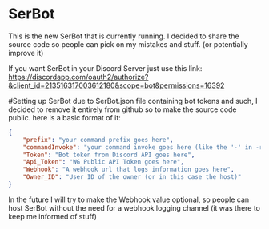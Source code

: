# SerBot
This is the new SerBot that is currently running. I decided to share the source code so people can pick on my mistakes and stuff. (or potentially improve it)

If you want SerBot in your Discord Server just use this link: https://discordapp.com/oauth2/authorize?&client_id=213516317003612180&scope=bot&permissions=16392

#Setting up SerBot
due to SerBot.json file containing bot tokens and such, I decided to remove it entirely from github so to make the source code public.
here is a basic format of it:
```json
{
	"prefix": "your command prefix goes here",
	"commandInvoke": "your command invoke goes here (like the '-' in -ratings)",
	"Token": "Bot token from Discord API goes here",
	"Api_Token": "WG Public API Token goes here",
	"Webhook": "A webhook url that logs information goes here",
	"Owner_ID": "User ID of the owner (or in this case the host)"
}
```

In the future I will try to make the Webhook value optional, so people can host SerBot without the need for a webhook logging channel (it was there to keep me informed of stuff)


